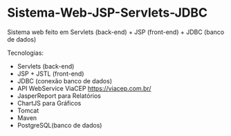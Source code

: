 # Sistema-Web-JSP-Servlets-JDBC
Sistema web feito em Servlets (back-end) + JSP (front-end) + JDBC (banco de dados)

Tecnologias:

* Servlets (back-end)
* JSP + JSTL (front-end)
* JDBC (conexão banco de dados)
* API WebService ViaCEP https://viacep.com.br/
* JasperReport para Relatórios
* ChartJS para Gráficos
* Tomcat
* Maven
* PostgreSQL(banco de dados)
